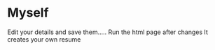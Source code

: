 # Myself
Edit  your details and save them.....
Run the html page after changes
It creates your own resume


